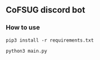 ## CoFSUG discord bot

### How to use

```
pip3 install -r requirements.txt
```

```
python3 main.py
```